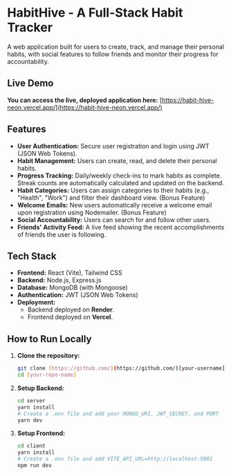 # HabitHive - A Full-Stack Habit Tracker

A web application built for users to create, track, and manage their personal habits, with social features to follow friends and monitor their progress for accountability.

## Live Demo

**You can access the live, deployed application here:**
[https://habit-hive-neon.vercel.app/](https://habit-hive-neon.vercel.app/)

## Features

- **User Authentication:** Secure user registration and login using JWT (JSON Web Tokens).
- **Habit Management:** Users can create, read, and delete their personal habits.
- **Progress Tracking:** Daily/weekly check-ins to mark habits as complete. Streak counts are automatically calculated and updated on the backend.
- **Habit Categories:** Users can assign categories to their habits (e.g., "Health", "Work") and filter their dashboard view. (Bonus Feature)
- **Welcome Emails:** New users automatically receive a welcome email upon registration using Nodemailer. (Bonus Feature)
- **Social Accountability:** Users can search for and follow other users.
- **Friends' Activity Feed:** A live feed showing the recent accomplishments of friends the user is following.

## Tech Stack

- **Frontend:** React (Vite), Tailwind CSS
- **Backend:** Node.js, Express.js
- **Database:** MongoDB (with Mongoose)
- **Authentication:** JWT (JSON Web Tokens)
- **Deployment:**
  - Backend deployed on **Render**.
  - Frontend deployed on **Vercel**.

## How to Run Locally

1.  **Clone the repository:**
    ```bash
    git clone [https://github.com/](https://github.com/)[your-username]/[your-repo-name].git
    cd [your-repo-name]
    ```
2.  **Setup Backend:**
    ```bash
    cd server
    yarn install
    # Create a .env file and add your MONGO_URI, JWT_SECRET, and PORT
    yarn dev
    ```
3.  **Setup Frontend:**
    ```bash
    cd client
    yarn install
    # Create a .env file and add VITE_API_URL=http://localhost:5001
    npm run dev
    ```

